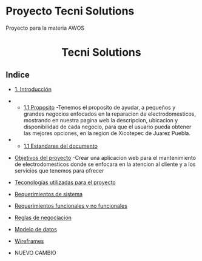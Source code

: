 # Proyecto Tecni Solutions
Proyecto para la materia AWOS
<h1 align="center">Tecni Solutions</h1>

## Indice
- [1. Introducción](#1.Introducción)
- - [1.1 Proposito](#1.1Proposito)
      -Tenemos el proposito de ayudar, a pequeños y grandes negocios enfocados en la reparacion de electrodomesticos, mostrando en nuestra pagina web la descripcion, ubicacion y disponibilidad de cada negocio, para que el usuario pueda obtener las mejores opciones, en la region de Xicotepec de Juarez Puebla.
- - [1.1 Estandares del documento](#1.1Proposito)
- [Objetivos del proyecto](#Objetivo)
  -Crear una aplicacion web para el mantenimiento de electrodomesticos donde se enfocara en la atencion al cliente y a los servicios que tenemos para ofrecer
- [Teconologías utilizadas para el proyecto](#Tecnologias_utilizadas)
- [Requerimientos de sistema](#Requerimientos_sistema)
- [Requerimientos funcionales y no funcionales](#Requerimientos)
- [Reglas de negociación](#Reglas)
- [Modelo de datos](#Modelo_de_datos)
- [Wireframes](#Wireframes)
  

- NUEVO CAMBIO

